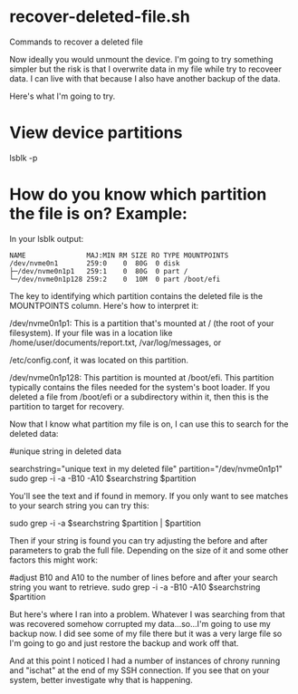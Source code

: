 # recover-deleted-file.sh
Commands to recover a deleted file

Now ideally you would unmount the device. I'm going to try something simpler but the risk is that I overwrite data in my file while try to recoveer data. I can live with that because I also have another backup of the data.

Here's what I'm going to try.

# View device partitions
lsblk -p

# How do you know which partition the file is on? Example:

In your lsblk output:

```
NAME               MAJ:MIN RM SIZE RO TYPE MOUNTPOINTS
/dev/nvme0n1       259:0    0  80G  0 disk 
├─/dev/nvme0n1p1   259:1    0  80G  0 part /
└─/dev/nvme0n1p128 259:2    0  10M  0 part /boot/efi
```

The key to identifying which partition contains the deleted file is the MOUNTPOINTS column. Here's how to interpret it:

/dev/nvme0n1p1: This is a partition that's mounted at / (the root of your filesystem). If your file was in a location like /home/user/documents/report.txt, /var/log/messages, or 

/etc/config.conf, it was located on this partition.

/dev/nvme0n1p128: This partition is mounted at /boot/efi. This partition typically contains the files needed for the system's boot loader. If you deleted a file from /boot/efi or a subdirectory within it, then this is the partition to target for recovery. 

Now that I know what partition my file is on, I can use this to search for the deleted data:

#unique string in deleted data

searchstring="unique text in my deleted file"
partition="/dev/nvme0n1p1"
sudo grep -i -a -B10 -A10 $searchstring $partition

You'll see the text and if found in memory. If you only want to see matches to your search string you can try this:

sudo grep -i -a $searchstring $partition | $partition

Then if your string is found you can try adjusting the before and after parameters to grab the full file. Depending on the size of it and some other factors this might work:

#adjust B10 and A10 to the number of lines before and after your search string you want to retrieve.
sudo grep -i -a -B10 -A10 $searchstring $partition

But here's where I ran into a problem. Whatever I was searching from that was recovered somehow corrupted my data...so...I'm going to use my backup now. I did see some of my file there but it was a very large file so I'm going to go and just restore the backup and work off that.

And at this point I noticed I had a number of instances of chrony running and "ischat" at the end of my SSH connection. If you see that on your system, better investigate why that is happening.
